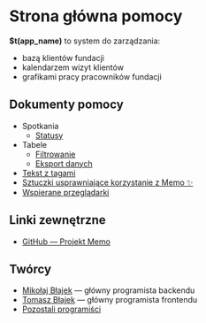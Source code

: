 # Strona główna pomocy

**$t(app_name)** to system do zarządzania:

- bazą klientów fundacji
- kalendarzem wizyt klientów
- grafikami pracy pracowników fundacji

## Dokumenty pomocy

- Spotkania
  - [Statusy](meeting-statuses)
- Tabele
  - [Filtrowanie](table-filtering)
  - [Eksport danych](table-export)
- [Tekst z tagami](rich-text)
- [Sztuczki usprawniające korzystanie z Memo ✨](tricks)
- [Wspierane przeglądarki](supported-browsers)

## Linki zewnętrzne

- [GitHub — Projekt Memo](https://github.com/mblajek/Memo)

## Twórcy

- [Mikołaj Błajek](https://github.com/mblajek) — główny programista backendu
- [Tomasz Błajek](https://github.com/TPReal) — główny programista frontendu
- [Pozostali programiści](https://github.com/mblajek/Memo/graphs/contributors?type=a)
